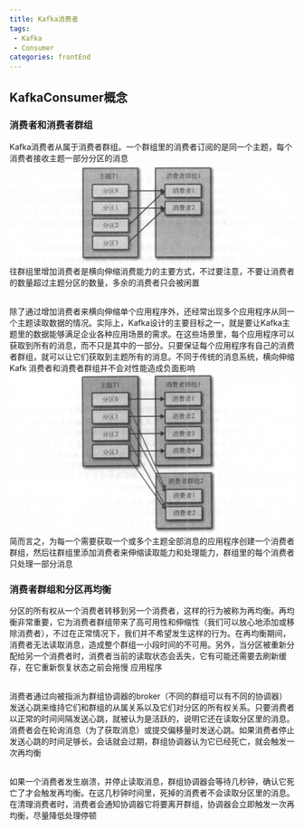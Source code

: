 ```yaml
---
title: Kafka消费者
tags: 
 - Kafka
 - Consumer
categories: frontEnd
---
```


## KafkaConsumer概念
### 消费者和消费者群组
Kafka消费者从属于消费者群组。一个群组里的消费者订阅的是同一个主题，每个消费者接收主题一部分分区的消息  
![](../../.vuepress/public/img/202003101931.png)     
往群组里增加消费者是横向伸缩消费能力的主要方式，不过要注意，不要让消费者的数量超过主题分区的数量，多余的消费者只会被闲置

&emsp;  
除了通过增加消费者来横向伸缩单个应用程序外，还经常出现多个应用程序从同一个主题读取数据的情况。实际上，Kafka设计的主要目标之一，就是要让Kafka主题里的数据能够满足企业各种应用场景的需求。在这些场景里，每个应用程序可以获取到所有的消息，而不只是其中的一部分。只要保证每个应用程序有自己的消费者群组，就可以让它们获取到主题所有的消息。不同于传统的消息系统，横向伸缩Kafk 消费者和消费者群组并不会对性能造成负面影响
![](../../.vuepress/public/img/202003101940.png)   
简而言之，为每一个需要获取一个或多个主题全部消息的应用程序创建一个消费者群组，然后往群组里添加消费者来伸缩读取能力和处理能力，群组里的每个消费者只处理一部分消息

### 消费者群组和分区再均衡
分区的所有权从一个消费者转移到另一个消费者，这样的行为被称为再均衡。再均衡非常重要，它为消费者群组带来了高可用性和伸缩性（我们可以放心地添加或移除消费者），不过在正常情况下，我们并不希望发生这样的行为。在再均衡期间，消费者无法读取消息，造成整个群组一小段时间的不可用。另外，当分区被重新分配给另一个消费者时，消费者当前的读取状态会丢失，它有可能还需要去刷新缓存，在它重新恢复状态之前会拖慢 应用程序

&emsp;  
消费者通过向被指派为群组协调器的broker（不同的群组可以有不同的协调器）发送心跳来维持它们和群组的从属关系以及它们对分区的所有权关系。只要消费者以正常的时间间隔发送心跳，就被认为是活跃的，说明它还在读取分区里的消息。消费者会在轮询消息（为了获取消息）或提交偏移量时发送心跳。如果消费者停止发送心跳的时间足够长，会话就会过期，群组协调器认为它已经死亡，就会触发一次再均衡

&emsp;  
如果一个消费者发生崩溃，并停止读取消息，群组协调器会等待几秒钟，确认它死亡了才会触发再均衡。在这几秒钟时间里，死掉的消费者不会读取分区里的消息。在清理消费者时，消费者会通知协调器它将要离开群组，协调器会立即触发一次再均衡，尽量降低处理停顿
